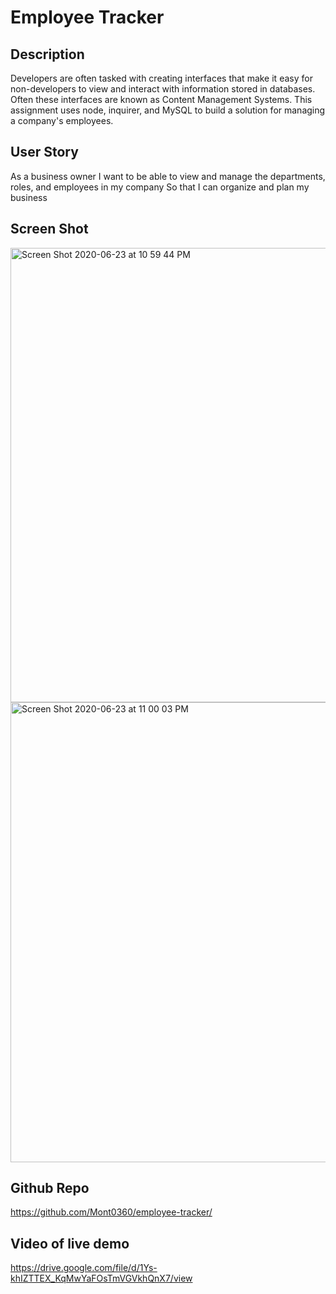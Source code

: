 # Employee Tracker

## Description 

Developers are often tasked with creating interfaces that make it easy for non-developers to view and interact with information stored in databases. Often these interfaces are known as Content Management Systems. This assignment uses node, inquirer, and MySQL to build a solution for managing a company's employees.

## User Story

As a business owner
I want to be able to view and manage the departments, roles, and employees in my company
So that I can organize and plan my business

## Screen Shot

<img width="727" alt="Screen Shot 2020-06-23 at 10 59 44 PM" src="https://user-images.githubusercontent.com/61704824/85498445-53e57780-b5a5-11ea-914f-ffa9e4cd481c.png">
<img width="736" alt="Screen Shot 2020-06-23 at 11 00 03 PM" src="https://user-images.githubusercontent.com/61704824/85498450-5778fe80-b5a5-11ea-8138-829f2346fc59.png">

## Github Repo

https://github.com/Mont0360/employee-tracker/

## Video of live demo

https://drive.google.com/file/d/1Ys-khIZTTEX_KqMwYaFOsTmVGVkhQnX7/view
